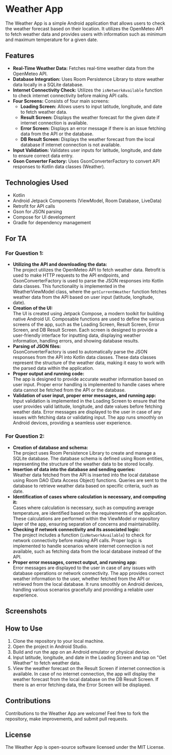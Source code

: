 # Weather App

The Weather App is a simple Android application that allows users to check the weather forecast based on their location. It utilizes the OpenMeteo API to fetch weather data and provides users with information such as minimum and maximum temperature for a given date.

## Features
- **Real-Time Weather Data:** Fetches real-time weather data from the OpenMeteo API.
- **Database Integration:** Uses Room Persistence Library to store weather data locally in a SQLite database.
- **Internet Connectivity Check:** Utilizes the `isNetworkAvailable` function to check internet connectivity before making API calls.
- **Four Screens:** Consists of four main screens:
  - **Loading Screen:** Allows users to input latitude, longitude, and date to fetch weather data.
  - **Result Screen:** Displays the weather forecast for the given date if internet connection is available.
  - **Error Screen:** Displays an error message if there is an issue fetching data from the API or the database.
  - **DB Result Screen:** Displays the weather forecast from the local database if internet connection is not available.
- **Input Validation:** Validates user inputs for latitude, longitude, and date to ensure correct data entry.
- **Gson Converter Factory:** Uses GsonConverterFactory to convert API responses to Kotlin data classes (Weather).

## Technologies Used
- Kotlin
- Android Jetpack Components (ViewModel, Room Database, LiveData)
- Retrofit for API calls
- Gson for JSON parsing
- Compose for UI development
- Gradle for dependency management

## For TA

### For Question 1:
- **Utilizing the API and downloading the data:**  
  The project utilizes the OpenMeteo API to fetch weather data. Retrofit is used to make HTTP requests to the API endpoints, and GsonConverterFactory is used to parse the JSON responses into Kotlin data classes. This functionality is implemented in the WeatherViewModel class, where the `getCurrentWeather` function fetches weather data from the API based on user input (latitude, longitude, date).
- **Creation of the UI:**  
  The UI is created using Jetpack Compose, a modern toolkit for building native Android UI. Composable functions are used to define the various screens of the app, such as the Loading Screen, Result Screen, Error Screen, and DB Result Screen. Each screen is designed to provide a user-friendly interface for inputting data, displaying weather information, handling errors, and showing database results.
- **Parsing of JSON files:**  
  GsonConverterFactory is used to automatically parse the JSON responses from the API into Kotlin data classes. These data classes represent the structure of the weather data, making it easy to work with the parsed data within the application.
- **Proper output and running code:**  
  The app is designed to provide accurate weather information based on user input. Proper error handling is implemented to handle cases where data cannot be fetched from the API or the database.
- **Validation of user input, proper error messages, and running app:**  
  Input validation is implemented in the Loading Screen to ensure that the user provides valid latitude, longitude, and date values before fetching weather data. Error messages are displayed to the user in case of any issues with fetching data or validating input. The app runs smoothly on Android devices, providing a seamless user experience.

### For Question 2:
- **Creation of database and schema:**  
  The project uses Room Persistence Library to create and manage a SQLite database. The database schema is defined using Room entities, representing the structure of the weather data to be stored locally.
- **Insertion of data into the database and sending queries:**  
  Weather data fetched from the API is inserted into the local database using Room DAO (Data Access Object) functions. Queries are sent to the database to retrieve weather data based on specific criteria, such as date.
- **Identification of cases where calculation is necessary, and computing it:**  
  Cases where calculation is necessary, such as computing average temperature, are identified based on the requirements of the application. These calculations are performed within the ViewModel or repository layer of the app, ensuring separation of concerns and maintainability.
- **Checking if network connectivity and its associated logic:**  
  The project includes a function (`isNetworkAvailable`) to check for network connectivity before making API calls. Proper logic is implemented to handle scenarios where internet connection is not available, such as fetching data from the local database instead of the API.
- **Proper error messages, correct output, and running app:**  
  Error messages are displayed to the user in case of any issues with database operations or network connectivity. The app provides correct weather information to the user, whether fetched from the API or retrieved from the local database. It runs smoothly on Android devices, handling various scenarios gracefully and providing a reliable user experience.

## Screenshots

## How to Use
1. Clone the repository to your local machine.
2. Open the project in Android Studio.
3. Build and run the app on an Android emulator or physical device.
4. Input latitude, longitude, and date in the Loading Screen and tap on "Get Weather" to fetch weather data.
5. View the weather forecast on the Result Screen if internet connection is available. In case of no internet connection, the app will display the weather forecast from the local database on the DB Result Screen. If there is an error fetching data, the Error Screen will be displayed.

## Contributions
Contributions to the Weather App are welcome! Feel free to fork the repository, make improvements, and submit pull requests.

## License
The Weather App is open-source software licensed under the MIT License.
